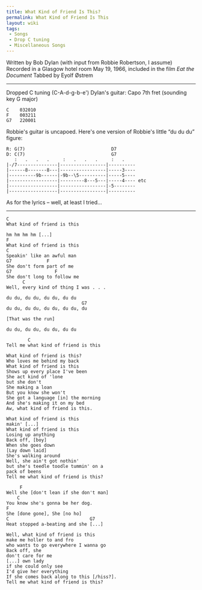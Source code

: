 ```yaml
---
title: What Kind of Friend Is This?
permalink: What Kind of Friend Is This
layout: wiki
tags:
 - Songs
 - Drop C tuning
 - Miscellaneous Songs
---
```


Written by Bob Dylan (with input from Robbie Robertson, I assume)
Recorded in a Glasgow hotel room May 19, 1966, included in the film *Eat
the Document*
 Tabbed by Eyolf Østrem

* * * * *

Dropped C tuning (C-A-d-g-b-e')
Dylan's guitar: Capo 7th fret (sounding key G major)

    C    032010
    F    003211
    G7   220001

Robbie's guitar is uncapoed. Here's one version of Robbie's little “du
du du” figure:

    R: G(7)                                D7
    D: C(7)                                G7
       :   .   .   .     :   .   .   .     :   .
    |-/7---------------|-----------------|----------
    |------8-------8---|-----------------|-----3----
    |----------9b------|-9b--\5----------|-----5----
    |------------------|---------8---5---|-----4---- etc
    |------------------|-----------------|-5--------
    |------------------|-----------------|----------

As for the lyrics – well, at least I tried...

* * * * *

    C
    What kind of friend is this

    hm hm hm hm [...]
    F
    What kind of friend is this
    C
    Speakin' like an awful man
    G7             F
    She don't form part of me
    G7                F
    She don't long to follow me
          C
    Well, every kind of thing I was . . .

    du du, du du, du du, du du
                                G7
    du du, du du, du du, du du, du

    [That was the run]

    du du, du du, du du, du du

            C
    Tell me what kind of friend is this

    What kind of friend is this?
    Who loves me behind my back
    What kind of friend is this
    Shows up every place I've been
    She act kind of 'lone
    but she don't
    She making a loan
    But you know she won't
    She got a language [in] the morning
    And she's making it on my bed
    Aw, what kind of friend is this.

    What kind of friend is this
    makin' [...]
    What kind of friend is this
    Losing up anything
    Back off, [boy]
    When she goes down
    [Lay down laid]
    She's walking around
    Well, she ain't got nothin'
    but she's teedle toodle tummin' on a
    pack of beens
    Tell me what kind of friend is this?

         F
    Well she [don't lean if she don't man]
        C
    You know she's gonna be her dog.
    F
    She [done gone], She [no ho]
    C                              G7
    Heat stopped a-beating and she [...]

    Well, what kind of friend is this
    make me holler to and fro
    who wants to go everywhere I wanna go
    Back off, she
    don't care for me
    [...] own lady
    if she could only see
    I'd give her everything
    If she comes back along to this [/hiss?].
    Tell me what kind of friend is this?
